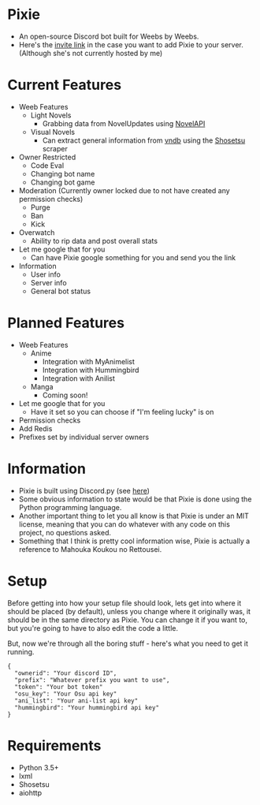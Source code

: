 # Pixie
* An open-source Discord bot built for Weebs by Weebs.
* Here's the [invite link](https://discordapp.com/oauth2/authorize?client_id=175319652073734144&scope=bot&permissions=536083519) in the case you want to add Pixie to your server. (Although she's not currently hosted by me)

# Current Features
* Weeb Features
  * Light Novels
    * Grabbing data from NovelUpdates using [NovelAPI](https://github.com/GetRektByMe/NovelAPI)
  * Visual Novels
    * Can extract general information from [vndb](https://vndb.org/) using the [Shosetsu](https://git.vertinext.com/ccubed/Shosetsu) scraper
* Owner Restricted
  * Code Eval
  * Changing bot name
  * Changing bot game
* Moderation (Currently owner locked due to not have created any permission checks)
  * Purge
  * Ban
  * Kick
* Overwatch
  * Ability to rip data and post overall stats
* Let me google that for you
  * Can have Pixie google something for you and send you the link
* Information
  * User info
  * Server info
  * General bot status


# Planned Features
* Weeb Features
  * Anime
    * Integration with MyAnimelist
    * Integration with Hummingbird
    * Integration with Anilist
  * Manga
    * Coming soon!
* Let me google that for you
  * Have it set so you can choose if "I'm feeling lucky" is on
* Permission checks
* Add Redis
* Prefixes set by individual server owners


# Information
* Pixie is built using Discord.py (see [here](https://github.com/Rapptz/discord.py))
* Some obvious information to state would be that Pixie is done using the Python programming language.
* Another important thing to let you all know is that Pixie is under an MIT license, meaning that you can do whatever with any code on this project, no questions asked.
* Something that I think is pretty cool information wise, Pixie is actually a reference to Mahouka Koukou no Rettousei.

# Setup

Before getting into how your setup file should look, lets get into where it should be placed (by default), unless you change where it originally was, it should be in the same directory as Pixie. You can change it if you want to, but you're going to have to also edit the code a little.

But, now we're through all the boring stuff - here's what you need to get it running.
```
{
  "ownerid": "Your discord ID",
  "prefix": "Whatever prefix you want to use",
  "token": "Your bot token"
  "osu_key": "Your Osu api key"
  "ani_list": "Your ani-list api key"
  "hummingbird": "Your hummingbird api key"
}
```
# Requirements
* Python 3.5+
* lxml
* Shosetsu
* aiohttp
